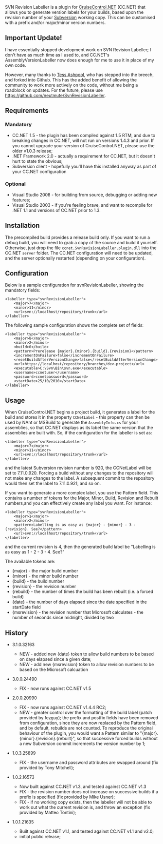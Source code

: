 SVN Revision Labeller is a plugin for [CruiseControl.NET](http://ccnet.thoughtworks.com) (CC.NET) that allows you to generate version labels for your builds, based upon the revision number of your [Subversion](http://subversion.tigris.org) working copy. This can be customised with a prefix and/or major/minor version numbers.

## Important Update! ##
I have essentially stopped development work on SVN Revision Labeller; I don't have as much time as I used to, and CC.NET's AssemblyVersionLabeller now does enough for me to use it in place of my own code.

However, many thanks to [Tess Ashpool](https://github.com/neutmute), who has stepped into the breech, and forked into Github. This has the added benefit of allowing the community to work more actively on the code, without me being a roadblock on updates. For the future, please use https://github.com/neutmute/SvnRevisionLabeller.

## Requirements ##

### Mandatory ###
  * CC.NET 1.5 - the plugin has been compiled against 1.5 RTM, and due to breaking changes in CC.NET, will not run on versions 1.4.3 and prior. If you cannot upgrade your version of CruiseControl.NET, please use the older v1.0.3 release;
  * .NET Framework 2.0 - actually a requirement for CC.NET, but it doesn't hurt to state the obvious;
  * Subversion client - hopefully you'll have this installed anyway as part of your CC.NET configuration
### Optional ###
  * Visual Studio 2008 - for building from source, debugging or adding new features;
  * Visual Studio 2003 - if you're feeling brave, and want to recompile for .NET 1.1 and versions of CC.NET prior to 1.3.

## Installation ##

The precompiled build provides a release build only. If you want to run a debug build, you will need to grab a copy of the source and build it yourself. Otherwise, just drop the file `ccnet.SvnRevisionLabeller.plugin.dll` into the CC.NET `server` folder. The CC.NET configuration will need to be updated, and the server optionally restarted (depending on your configuration).

## Configuration ##

Below is a sample configuration for svnRevisionLabeller, showing the mandatory fields:

```
<labeller type="svnRevisionLabeller">
	<major>7</major>
	<minor>11</minor>
	<url>svn://localhost/repository/trunk</url>
</labeller>
```

The following sample configuration shows the complete set of fields:

```
<labeller type="svnRevisionLabeller">
	<major>8</major>
	<minor>2</minor>
	<build>0</build>
	<pattern>Prerelease {major}.{minor}.{build}.{revision}</pattern>
	<incrementOnFailure>false</incrementOnFailure>
	<resetBuildAfterVersionChange>false</resetBuildAfterVersionChange>
	<url>https://localhost/repository/branches/dev-project</url>
	<executable>C:\Svn\Bin\svn.exe</executable>
	<username>ccnetuser</username>
	<password>ccnetpassword</password>
	<startDate>25/10/2010</startDate>
</labeller>
```

## Usage ##

When CruiseControl.NET begins a project build, it generates a label for the build and stores it in the property `CCNetLabel` - this property can then be used by NAnt or MSBuild to generate the `AssemblyInfo.cs` for your assemblies, so that CC.NET displays as its label the same version that the assemblies are built with. So, if the configuration for the labeller is set as:

```
<labeller type="svnRevisionLabeller">
	<major>7</major>
	<minor>11</minor>
	<url>svn://localhost/repository/trunk</url>
</labeller>
```

and the latest Subversion revision number is 920, the CCNetLabel will be set to 7.11.0.920. Forcing a build without any changes to the repository will not make any changes to the label. A subsequent commit to the repository would then set the label to 7.11.0.921, and so on.

If you want to generate a more complex label, you use the Pattern field. This contains a number of tokens for the Major, Minor, Build, Revision and Rebuilt numbers,and you can effectively create any label you want. For instance:

```
<labeller type="svnRevisionLabeller">
	<major>1</major>
	<minor>2</minor>
	<pattern>Labelling is as easy as {major} - {minor} - 3 - {revision}. See?</pattern>
	<url>svn://localhost/repository/trunk</url>
</labeller>
```

and the current revision is 4, then the generated build label be "Labelling is as easy as 1 - 2 - 3 - 4. See?"

The available tokens are:

  * {major} - the major build number
  * {minor} - the minor build number
  * {build} - the build number
  * {revision} - the revision number
  * {rebuild} - the number of times the build has been rebuilt (i.e. a forced build)
  * {date} - the number of days elapsed since the date specified in the startDate field
  * {msrevision} - the revision number that Microsoft calculates - the number of seconds since midnight, divided by two

## History ##

  * 3.1.0.32163
    * NEW - added new {date} token to allow build numbers to be based on days elapsed since a given date;
    * NEW - add new {msrevision} token to allow revision numbers to be based on the Microsoft calcuation

  * 3.0.0.24490
    * FIX - now runs against CC.NET v1.5

  * 2.0.0.20990
    * FIX - now runs against CC.NET v1.4.4 RC2;
    * NEW - greater control over the formatting of the build label (patch provided by fezguy); the prefix and postfix fields have been removed from configuration, since they are now replaced by the Pattern field, and by default, rebuilds are not counted. To reproduce the original behaviour of the plugin, you would want a Pattern similar to "{major}.{minor}.{revision}.{rebuilt}", so that successive forced builds without a new Subversion commit increments the version number by 1;
  * 1.0.3.25899
    * FIX - the username and password attributes are swapped around (fix provided by Tony Mitchell);
  * 1.0.2.16573
    * Now built against CC.NET v1.3, and tested against CC.NET v1.3
    * FIX - the revision number does not increase on successive builds if a prefix is specified (fix provided by Mike Usner);
    * FIX - if no working copy exists, then the labeller will not be able to work out what the current revision is, and throw an exception (fix provided by Matteo Tontini);
  * 1.0.1.21635
    * Built against CC.NET v1.1, and tested against CC.NET v1.1 and v2.0;
    * initial public release;